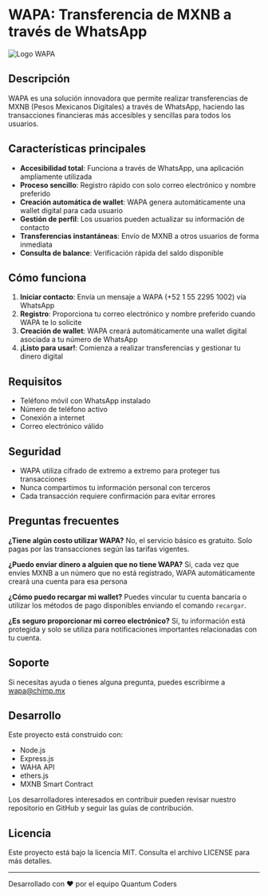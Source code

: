 # WAPA: Transferencia de MXNB a través de WhatsApp

![Logo WAPA](https://quantum-bucket.sfo3.digitaloceanspaces.com/wapa-assets/wapa-wallet.png)

## Descripción

WAPA es una solución innovadora que permite realizar transferencias de MXNB (Pesos Mexicanos Digitales) a través de WhatsApp, haciendo las transacciones financieras más accesibles y sencillas para todos los usuarios.

## Características principales

- **Accesibilidad total**: Funciona a través de WhatsApp, una aplicación ampliamente utilizada
- **Proceso sencillo**: Registro rápido con solo correo electrónico y nombre preferido
- **Creación automática de wallet**: WAPA genera automáticamente una wallet digital para cada usuario
- **Gestión de perfil**: Los usuarios pueden actualizar su información de contacto
- **Transferencias instantáneas**: Envío de MXNB a otros usuarios de forma inmediata
- **Consulta de balance**: Verificación rápida del saldo disponible

## Cómo funciona

1. **Iniciar contacto**: Envía un mensaje a WAPA (+52 1 55 2295 1002) vía WhatsApp
2. **Registro**: Proporciona tu correo electrónico y nombre preferido cuando WAPA te lo solicite
3. **Creación de wallet**: WAPA creará automáticamente una wallet digital asociada a tu número de WhatsApp
4. **¡Listo para usar!**: Comienza a realizar transferencias y gestionar tu dinero digital

## Requisitos

- Teléfono móvil con WhatsApp instalado
- Número de teléfono activo
- Conexión a internet
- Correo electrónico válido

## Seguridad

- WAPA utiliza cifrado de extremo a extremo para proteger tus transacciones
- Nunca compartimos tu información personal con terceros
- Cada transacción requiere confirmación para evitar errores

## Preguntas frecuentes

**¿Tiene algún costo utilizar WAPA?**
No, el servicio básico es gratuito. Solo pagas por las transacciones según las tarifas vigentes.

**¿Puedo enviar dinero a alguien que no tiene WAPA?**
Si, cada vez que envíes MXNB a un número que no está registrado, WAPA automáticamente creará una cuenta para esa persona

**¿Cómo puedo recargar mi wallet?**
Puedes vincular tu cuenta bancaria o utilizar los métodos de pago disponibles enviando el comando `recargar`.

**¿Es seguro proporcionar mi correo electrónico?**
Sí, tu información está protegida y solo se utiliza para notificaciones importantes relacionadas con tu cuenta.

## Soporte

Si necesitas ayuda o tienes alguna pregunta, puedes escribirme a wapa@chimp.mx

## Desarrollo

Este proyecto está construido con:

- Node.js
- Express.js
- WAHA API
- ethers.js
- MXNB Smart Contract

Los desarrolladores interesados en contribuir pueden revisar nuestro repositorio en GitHub y seguir las guías de contribución.

## Licencia

Este proyecto está bajo la licencia MIT. Consulta el archivo LICENSE para más detalles.

---

Desarrollado con ❤️ por el equipo Quantum Coders